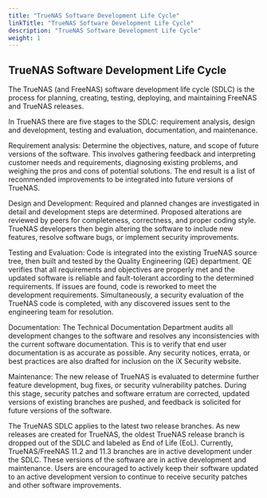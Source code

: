 ```yaml
---
title: "TrueNAS Software Development Life Cycle"
linkTitle: "TrueNAS Software Development Life Cycle"
description: "TrueNAS Software Development Life Cycle"
weight: 1
---
```


## TrueNAS Software Development Life Cycle
 
The TrueNAS (and FreeNAS) software development life cycle (SDLC) is the process for planning, creating, testing, deploying, and maintaining FreeNAS and TrueNAS releases.

In TrueNAS there are five stages to the SDLC: requirement analysis, design and development, testing and evaluation, documentation, and maintenance.

Requirement analysis: Determine the objectives, nature, and scope of future versions of the software. This involves gathering feedback and interpreting customer needs and requirements, diagnosing existing problems, and weighing the pros and cons of potential solutions. The end result is a list of recommended improvements to be integrated into future versions of TrueNAS.

Design and Development: Required and planned changes are investigated in detail and development steps are determined. Proposed alterations are reviewed by peers for completeness, correctness, and proper coding style. TrueNAS developers then begin altering the software to include new features, resolve software bugs, or implement security improvements. 

Testing and Evaluation: Code is integrated into the existing TrueNAS source tree, then built and tested by the Quality Engineering (QE) department. QE verifies that all requirements and objectives are properly met and the updated software is reliable and fault-tolerant according to the determined requirements. If issues are found, code is reworked to meet the development requirements. Simultaneously, a security evaluation of the TrueNAS code is completed, with any discovered issues sent to the engineering team for resolution.

Documentation: The Technical Documentation Department audits all development changes to the software and resolves any inconsistencies with the current software documentation. This is to verify that end user documentation is as accurate as possible. Any security notices, errata, or best practices are also drafted for inclusion on the iX Security website.

Maintenance: The new release of TrueNAS is evaluated to determine further feature development, bug fixes, or security vulnerability patches. During this stage, security patches and software erratum are corrected, updated versions of existing branches are pushed, and feedback is solicited for future versions of the software.

The TrueNAS SDLC applies to the latest two release branches. As new releases are created for TrueNAS, the oldest TrueNAS release branch is dropped out of the SDLC and labeled as End of Life (EoL). Currently, TrueNAS/FreeNAS 11.2 and 11.3 branches are in active development under the SDLC. These versions of the software are in active development and maintenance. Users are encouraged to actively keep their software updated to an active development version to continue to receive security patches and other software improvements.
